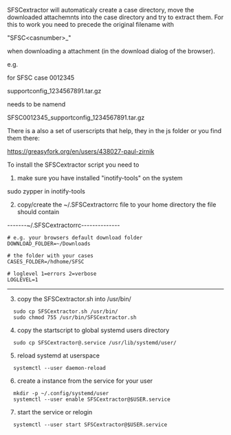 SFSCextractor will automaticaly create a case directory,
move the downloaded attachemnts into the case directory and try to
extract them. 
For this to work you need to precede the original filename with 

  "SFSC\<casnumber\>_" 

when downloading a attachment (in the download dialog of the browser).

e.g.

for SFSC case 0012345

  supportconfig_1234567891.tar.gz 

needs to be namend

  SFSC0012345_supportconfig_1234567891.tar.gz

There is a also a set of userscripts that help,
they in the js folder or you find them there:

https://greasyfork.org/en/users/438027-paul-zirnik

To install the SFSCextractor script you need to

1. make sure you have installed "inotify-tools" on the system

  sudo zypper in inotify-tools

2. copy/create the ~/.SFSCextractorrc file to your home directory
   the file should contain

-------~/.SFSCextractorrc--------------
```# the folder where you download the SFSC attachments
# e.g. your browsers default download folder
DOWNLOAD_FOLDER=~/Downloads

# the folder with your cases
CASES_FOLDER=/hdhome/SFSC 

# loglevel 1=errors 2=verbose
LOGLEVEL=1
```
---------------------------------------

3. copy the SFSCextractor.sh into /usr/bin/ 

```
  sudo cp SFSCextractor.sh /usr/bin/
  sudo chmod 755 /usr/bin/SFSCextractor.sh
```

4. copy the startscript to global systemd users directory

```
  sudo cp SFSCextractor@.service /usr/lib/systemd/user/
```

5. reload systemd at userspace

```
  systemctl --user daemon-reload
```

6. create a instance from the service for your user

```
  mkdir -p ~/.config/systemd/user
  systemctl --user enable SFSCextractor@$USER.service
```

7. start the service or relogin

```
  systemctl --user start SFSCextractor@$USER.service
```
